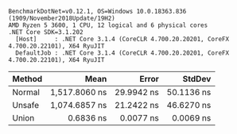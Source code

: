 ```
BenchmarkDotNet=v0.12.1, OS=Windows 10.0.18363.836 (1909/November2018Update/19H2)
AMD Ryzen 5 3600, 1 CPU, 12 logical and 6 physical cores
.NET Core SDK=3.1.202
  [Host]     : .NET Core 3.1.4 (CoreCLR 4.700.20.20201, CoreFX 4.700.20.22101), X64 RyuJIT
  DefaultJob : .NET Core 3.1.4 (CoreCLR 4.700.20.20201, CoreFX 4.700.20.22101), X64 RyuJIT
```


 Method |          Mean |      Error |     StdDev |
------- |--------------:|-----------:|-----------:|
 Normal | 1,517.8060 ns | 29.9942 ns | 50.1136 ns |
 Unsafe | 1,074.6857 ns | 21.2422 ns | 46.6270 ns |
  Union |     0.6836 ns |  0.0077 ns |  0.0069 ns |
